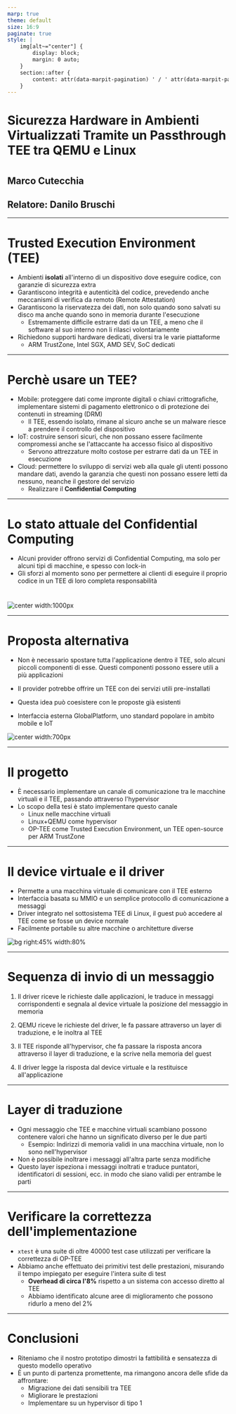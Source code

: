 ```yaml
---
marp: true
theme: default
size: 16:9
paginate: true
style: |
    img[alt~="center"] {
        display: block;
        margin: 0 auto;
    }
    section::after {
        content: attr(data-marpit-pagination) ' / ' attr(data-marpit-pagination-total);
    }
---
```


# Sicurezza Hardware in Ambienti Virtualizzati Tramite un Passthrough TEE tra QEMU e Linux

#
#

## Marco Cutecchia
## Relatore: Danilo Bruschi

---

# Trusted Execution Environment (TEE)

- Ambienti **isolati** all'interno di un dispositivo dove eseguire codice, con garanzie di sicurezza extra
- Garantiscono integrità e autenticità del codice, prevedendo anche meccanismi di verifica da remoto (Remote Attestation)
- Garantiscono la riservatezza dei dati, non solo quando sono salvati su disco ma anche quando sono in memoria durante l'esecuzione
    - Estremamente difficile estrarre dati da un TEE, a meno che il software al suo interno non li rilasci volontariamente
- Richiedono supporti hardware dedicati, diversi tra le varie piattaforme
    - ARM TrustZone, Intel SGX, AMD SEV, SoC dedicati

---


# Perchè usare un TEE?

- Mobile: proteggere dati come impronte digitali o chiavi crittografiche, implementare sistemi di pagamento elettronico o di protezione dei contenuti in streaming (DRM)
    * Il TEE, essendo isolato, rimane al sicuro anche se un malware riesce a prendere il controllo del dispositivo
- IoT: costruire sensori sicuri, che non possano essere facilmente compromessi anche se l'attaccante ha accesso fisico al dispositivo
    * Servono attrezzature molto costose per estrarre dati da un TEE in esecuzione
- Cloud: permettere lo sviluppo di servizi web alla quale gli utenti  possono mandare dati, avendo la garanzia che questi non possano essere letti da nessuno, neanche il gestore del servizio
    * Realizzare il **Confidential Computing**

---

# Lo stato attuale del Confidential Computing

- Alcuni provider offrono servizi di Confidential Computing, ma solo per alcuni tipi di macchine, e spesso con lock-in
- Gli sforzi al momento sono per permettere ai clienti di eseguire il proprio codice in un TEE di loro completa responsabilità

#

![center width:1000px](./immagini/png/common-cloud-tee-model.png)

---

# Proposta alternativa

- Non è necessario spostare tutta l'applicazione dentro il TEE, solo alcuni piccoli componenti di esse. Questi componenti possono essere utili a più applicazioni

- Il provider potrebbe offrire un TEE con dei servizi utili pre-installati

- Questa idea può coesistere con le proposte già esistenti

- Interfaccia esterna GlobalPlatform, uno standard popolare in ambito mobile e IoT

![center width:700px](./immagini/png/our-cloud-tee-model.png)

---

# Il progetto

- È necessario implementare un canale di comunicazione tra le macchine virtuali e il TEE, passando attraverso l'hypervisor
- Lo scopo della tesi è stato implementare questo canale
    - Linux nelle macchine virtuali
    - Linux+QEMU come hypervisor
    - OP-TEE come Trusted Execution Environment, un TEE open-source per ARM TrustZone

---

# Il device virtuale e il driver

- Permette a una macchina virtuale di comunicare con il TEE esterno
- Interfaccia basata su MMIO e un semplice protocollo di comunicazione a messaggi  
- Driver integrato nel sottosistema TEE di Linux, il guest può accedere al TEE come se fosse un device normale
- Facilmente portabile su altre macchine o architetture diverse

![bg right:45% width:80%](./immagini/png/device-memory-area.png)

---

# Sequenza di invio di un messaggio

1. Il driver riceve le richieste dalle applicazioni, le traduce in messaggi corrispondenti e segnala al device virtuale la posizione del messaggio in memoria
 
2. QEMU riceve le richieste del driver, le fa passare attraverso un layer di traduzione, e le inoltra al TEE

3. Il TEE risponde all'hypervisor, che fa passare la risposta ancora attraverso il layer di traduzione, e la scrive nella memoria del guest

4. Il driver legge la risposta dal device virtuale e la restituisce all'applicazione

---

# Layer di traduzione

- Ogni messaggio che TEE e macchine virtuali scambiano possono contenere valori che hanno un significato diverso per le due parti
    * Esempio: Indirizzi di memoria validi in una macchina virtuale, non lo sono nell'hypervisor
- Non è possibile inoltrare i messaggi all'altra parte senza modifiche
- Questo layer ispeziona i messaggi inoltrati e traduce puntatori, identificatori di sessioni, ecc. in modo che siano validi per entrambe le parti

---

# Verificare la correttezza dell'implementazione

- `xtest` è una suite di oltre 40000 test case utilizzati per verificare la correttezza di OP-TEE
- Abbiamo anche effettuato dei primitivi test delle prestazioni, misurando il tempo impiegato per eseguire l'intera suite di test
    * **Overhead di circa l'8%** rispetto a un sistema con accesso diretto al TEE
    * Abbiamo identificato alcune aree di miglioramento che possono ridurlo a meno del 2%
---

# Conclusioni

- Riteniamo che il nostro prototipo dimostri la fattibilità e sensatezza di questo modello operativo
- È un punto di partenza promettente, ma rimangono ancora delle sfide da affrontare:
    * Migrazione dei dati sensibili tra TEE
    * Migliorare le prestazioni
    * Implementare su un hypervisor di tipo 1
